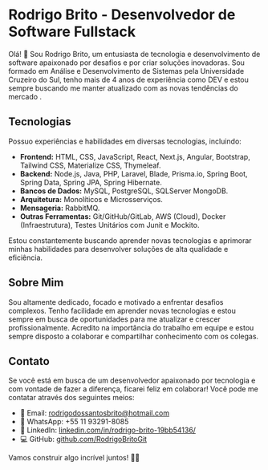 # Rodrigo Brito - Desenvolvedor de Software Fullstack

Olá! 👋 Sou Rodrigo Brito, um entusiasta de tecnologia e desenvolvimento de software apaixonado por desafios e por criar soluções inovadoras. Sou formado em Análise e Desenvolvimento de Sistemas pela Universidade Cruzeiro do Sul, tenho mais de 4 anos de experiência como DEV e estou sempre buscando me manter atualizado com as novas tendências do mercado .

## Tecnologias

Possuo experiências e habilidades em diversas tecnologias, incluindo:

- **Frontend:** HTML, CSS, JavaScript, React, Next.js, Angular, Bootstrap, Tailwind CSS, Materialize CSS, Thymeleaf.
- **Backend:** Node.js, Java, PHP, Laravel, Blade, Prisma.io, Spring Boot, Spring Data, Spring JPA, Spring Hibernate.
- **Bancos de Dados:** MySQL, PostgreSQL, SQLServer MongoDB.
- **Arquitetura:** Monolíticos e Microsserviços.
- **Mensageria:** RabbitMQ.
- **Outras Ferramentas:** Git/GitHub/GitLab, AWS (Cloud), Docker (Infraestrutura), Testes Unitários com Junit e Mockito.

Estou constantemente buscando aprender novas tecnologias e aprimorar minhas habilidades para desenvolver soluções de alta qualidade e eficiência.

## Sobre Mim

Sou altamente dedicado, focado e motivado a enfrentar desafios complexos. Tenho facilidade em aprender novas tecnologias e estou sempre em busca de oportunidades para me atualizar e crescer profissionalmente. Acredito na importância do trabalho em equipe e estou sempre disposto a colaborar e compartilhar conhecimento com os colegas.

## Contato

Se você está em busca de um desenvolvedor apaixonado por tecnologia e com vontade de fazer a diferença, ficarei feliz em colaborar! Você pode me contatar através dos seguintes meios:

- 📧 Email: rodrigodossantosbrito@hotmail.com
- 📱 WhatsApp: +55 11 93291-8085
- 🔗 LinkedIn: [linkedin.com/in/rodrigo-brito-19bb54136/](https://www.linkedin.com/in/rodrigo-brito-19bb54136/)
- 💻 GitHub: [github.com/RodrigoBritoGit](https://github.com/RodrigoBritoGit)

Vamos construir algo incrível juntos! 🚀🚀

